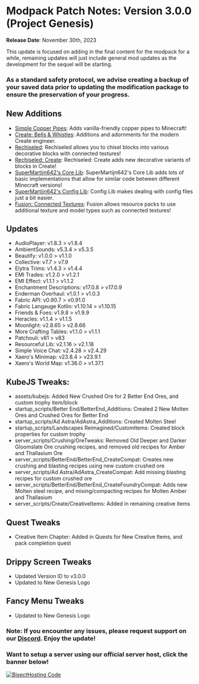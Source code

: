 # Modpack Patch Notes: Version 3.0.0 (Project Genesis)
**Release Date**: November 30th, 2023

This update is focused on adding in the final content for the modpack for a while, remaining updates will just include general mod updates as the development for the sequel will be starting.
### As a standard safety protocol, we advise creating a backup of your saved data prior to updating the modification package to ensure the preservation of your progress.
## New Additions
- [Simple Copper Pipes](https://modrinth.com/mod/simple-copper-pipes): Adds vanilla-friendly copper pipes to Minecraft!
- [Create: Bells & Whistles](https://modrinth.com/mod/bellsandwhistles): Additions and adornments for the modern Create engineer. 
- [Rechiseled](https://modrinth.com/mod/rechiseled): Rechiseled allows you to chisel blocks into various decorative blocks with connected textures!
- [Rechiseled: Create](https://modrinth.com/mod/rechiseled-create): Rechiseled: Create adds new decorative variants of blocks in Create!
- [SuperMartijn642's Core Lib](https://modrinth.com/mod/supermartijn642s-core-lib): SuperMartijn642's Core Lib adds lots of basic implementations that allow for similar code between different Minecraft versions!
- [SuperMartijn642's Config Lib](https://modrinth.com/mod/supermartijn642s-config-lib): Config Lib makes dealing with config files just a bit easier.
- [Fusion: Connected Textures](https://modrinth.com/mod/fusion-connected-textures): Fusion allows resource packs to use additional texture and model types such as connected textures!
## Updates
- AudioPlayer: v1.8.3 > v1.8.4
- AmbientSounds: v5.3.4 > v5.3.5
- Beautify: v1.0.0 > v1.1.0
- Collective: v7.7 > v7.9
- Elytra Trims: v1.4.3 > v1.4.4
- EMI Trades: v1.2.0 > v1.2.1
- EMI Effect: v1.1.1 > v1.1.2
- Enchantment Descriptions: v17.0.8 > v17.0.9
- Enderman Overhaul: v1.0.1 > v1.0.3
- Fabric API: v0.90.7 > v0.91.0
- Fabric Langauge Kotlin: v1.10.14 > v1.10.15
- Friends & Foes: v1.9.8 > v1.9.9
- Heracles: v1.1.4 > v1.1.5
- Moonlight: v2.8.65 > v2.8.66
- More Crafting Tables: v1.1.0 > v1.1.1
- Patchouli: v81 > v83
- Resourceful Lib: v2.1.16 > v2.1.18
- Simple Voice Chat: v2.4.28 > v2.4.29
- Xaero's Minimap: v23.8.4 > v23.9.1
- Xaero's World Map: v1.36.0 > v1.37.1

## KubeJS Tweaks:
- assets/kubejs: Added New Crushed Ore for 2 Better End Ores, and custom trophy item/block
- startup_scripts/Better End/BetterEnd_Additions: Created 2 New Molten Ores and Crushed Ores for Better End
- startup_scripts/Ad Astra/AdAstra_Additions: Created Molten Steel
- startup_scripts/Landscapes Reimagined/CustomItems: Created block properties for custom trophy
- server_scripts/Crushing/OreTweaks: Removed Old Deeper and Darker Gloomslate Ore crushing recipes, and removed old recipes for Amber and Thallasium Ore
- server_scripts/BetterEnd/BetterEnd_CreateCompat: Creates new crushing and blasting recipes using new custom crushed ore
- server_scripts/Ad Astra/AdAstra_CreateCompat: Add missing blasting recipes for custom crushed ore
- server_scripts/BetterEnd/BetterEnd_CreateFoundryCompat: Adds new Molten steel recipe, and mixing/compacting recipes for Molten Amber and Thallasium
- server_scripts/Create/CreativeItems: Added in remaining creative items
## Quest Tweaks
- Creative Item Chapter: Added in Quests for New Creative Items, and pack completion quest
## Drippy Screen Tweaks
- Updated Version ID to v3.0.0
- Updated to New Genesis Logo
## Fancy Menu Tweaks
- Updated to New Genesis Logo
### Note: If you encounter any issues, please request support on our [Discord](https://discord.gg/quenZthXgy). Enjoy the update!
### Want to setup a server using our official server host, click the banner below!
[![BisectHosting Code](https://raw.githubusercontent.com/M0nkeyPr0grammer/Landscapes-Reimagined/main/BH_Landscape_Reimagined.png)](https://bisecthosting.com/M0nkeyPr0grammer?r=modrinth+chanelog)